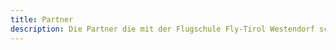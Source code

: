 ```yaml
---
title: Partner
description: Die Partner die mit der Flugschule Fly-Tirol Westendorf schon lange zusammenarbeitet.
---
```


<div class="card--grid grid-gap-1 md:max-w-90 mx-auto py-4 md:py-12">
  <ContentPartnerCard image="/media/expo-area/first-degree.jpg" type="Partner" title="First 1° Degree" sub-title="" address="" phone="" mail="" website="https://firstdegree-mtb.com"/>
  <ContentPartnerCard image="/media/partner/11er-genuss-busLogo.jpg" type="Partner" title="11er Genuss Bus" sub-title="" address="" phone="" mail="" website=""/>
  <ContentPartnerCard image="/media/partner/achrainer.jpg" type="Partner" title="Achrainer Metallwerkstatt" sub-title="" address="" phone="" mail="" website=""/> 
  <ContentPartnerCard image="/media/partner/Alexanders_AutomobileLogo.jpg" type="Partner" title="Alex Automobile Kramsach" sub-title="" address="Hagau 148, 6233 Voldöpp" phone="0043 5337 21641" mail="" website=""/>
  <ContentPartnerCard image="/media/partner/alpenhof.jpg" type="Partner" title="Alpenhof" sub-title="" address="" phone="" mail="" website=""/> 
  <ContentPartnerCard image="/media/partner/apotheke_westendorf_logoLogo.jpg" type="Partner" title="Apotheke Westendorf" sub-title="" address="" phone="" mail="" website=""/>
  <ContentPartnerCard image="/media/partner/appartementmorgensonneLogo.jpg" type="Event Planung" title="Morgensonne Music Events" sub-title="Gerhard Brunner" address="Straßhäusl 85, 6363 Westendorf" phone="0043 664 3585449" website="https://www.morgensonne-tirol.at" mail="events@morgensonne-tirol.at" />
  <ContentPartnerCard image="/media/partner/appartmenthoepfl.jpg" type="Partner" title="Appartment Höpfl" sub-title="" address="" phone="" mail="" website=""/> 
  <ContentPartnerCard image="/media/partner/atera.jpg" type="Partner" title="Atera" sub-title="" address="" phone="" mail="" website=""/>
  <ContentPartnerCard image="/media/partner/bergloewe.jpg" type="Partner" title="Berglöwe" sub-title="" address="" phone="" mail="" website=""/> 
  <ContentPartnerCard image="/media/partner/brixental-logo-region-rgb-redLogo.jpg" type="Tourismusverband" title="Kitzbüheler Alpen" sub-title="Infobüro Westendorf" address="Schulgasse 2, 6363 Westendorf" phone="0043 57507 2300" website="https://kitzbueheler-alpen.com" mail="westendorf@kitzbuehel-alpen.com" />
  <ContentPartnerCard image="/media/partner/Coca-Cola Schriftzug SchwarzLogo.jpg" type="Partner" title="Coca Cola" sub-title="" address="" phone="" mail="" website=""/>
  <ContentPartnerCard image="/media/partner/erstesparkasse.jpg" type="Partner" title="Erste Sparkasse" sub-title="" address="" phone="" mail="" website=""/> 
  <ContentPartnerCard image="/media/partner/Event_DJ_logo.jpg" type="Partner" title="Event DJ" sub-title="" address="" phone="" mail="" website="https://linktr.ee/event_dj"/>
  <ContentPartnerCard image="/media/partner/eventverleihtirolLogo.jpg" type="Partner" title="Event Verleih Tirol" sub-title="" address="" phone="" mail="" website=""/>
  <ContentPartnerCard image="/media/partner/FlyTirolLogo.jpg" type="Flugschule" title="Fly Tirol" sub-title="Flugschule" address="Bergliftstraße 22, A-6363 Westendorf" phone="0043 676 3931494" mail="info@fly-tirol.com" website="https://fly-tirol.com"/>
  <ContentPartnerCard image="/media/partner/fm4.jpg" type="Partner" title="FM4" sub-title="" address="" phone="" mail="" website=""/> 
  <ContentPartnerCard image="/media/partner/gluecksgefuehl.jpg" type="Partner" title="Glücksgefühl" sub-title="Hochzeitsplanung und Trauerreden" address="" phone="" mail="" website=""/>
  <ContentPartnerCard image="/media/partner/holzbaulindner.jpg" type="Partner" title="Holzbau Lindner" sub-title="" address="" phone="" mail="" website=""/>
  <ContentPartnerCard image="/media/partner/huber_und_orthoferLogo.jpg" type="Partner" title="Huber & Orthofer" sub-title="" address="" phone="" mail="" website=""/>
  <ContentPartnerCard image="/media/partner/inkerbell.jpg" type="Partner" title="INKerbell TATTOOS - TIROL" sub-title="" address="" phone="" mail="" website=""/> 
  <ContentPartnerCard image="/media/partner/pletzer_und_partnerLogo.jpg" type="Partner" title="Pletzer & Partner OG" sub-title="" address="" phone="" mail="" website=""/>
  <ContentPartnerCard image="/media/partner/reiterstueberl.jpg" type="Partner" title="Reiterstüberl" sub-title="" address="" phone="" mail="" website=""/> 
  <ContentPartnerCard image="/media/partner/RENThier-sportshopLogo.jpg" type="Partner" title="RENThier Sportshop" sub-title="" address="" phone="" mail="" website=""/>
  <ContentPartnerCard image="/media/partner/schokos.jpg" type="Partner" title="Tattoo Schokos 25 Ink" sub-title="" address="Mühltal 6, 6263 Westendorf" phone="06764676269" mail="" website="https://www.instagram.com/schokos_25_ink"/> 
  <ContentPartnerCard image="/media/partner/skiweltLogo.jpg" type="Lift" title="Skiwelt Westendorf" sub-title="Bergbahn" address="Bergliftstraße 18, 6363 Westendorf" phone="0043 5334 2000 0" website="https://westendorf.at" mail="info@westendorf.at" />
  <ContentPartnerCard image="/media/partner/soda-zitronLogo.jpg" type="Partner" title="Soda Zitron Austria" sub-title="" address="" phone="" mail="" website=""/>
  <ContentPartnerCard image="/media/partner/sportkecht.jpg" type="Partner" title="Sport Kecht" sub-title="" address="" phone="" mail="" website=""/> 
  <ContentPartnerCard image="/media/partner/stefantaxi.jpg" type="Partner" title="Stefan Taxi" sub-title="" address="" phone="" mail="" website=""/> 
  <ContentPartnerCard image="/media/partner/steinbachLogo.jpg" type="Partner" title="Steinbach" sub-title="" address="" phone="" mail="" website=""/>
  <ContentPartnerCard image="/media/partner/streetFoodMarketLogo.jpg" type="Partner" title="Sreet Food Market Austria" sub-title="" address="" phone="" mail="" website=""/>
  <ContentPartnerCard image="/media/partner/tabularasaLogo.jpg" type="Partner" title="TabulaRasa" sub-title="" address="" phone="" mail="" website=""/>
  <ContentPartnerCard image="/media/partner/toitoiunddixi.jpg" type="Partner" title="Toi Toi & Dixi" sub-title="" address="" phone="" mail="" website=""/> 
  <ContentPartnerCard image="/media/partner/tr_eventtechnikLogo.jpg" type="Partner" title="TR Eventtechnik" sub-title="" address="" phone="" mail="" website=""/>
  <ContentPartnerCard image="/media/partner/wanderbird.jpg" type="Partner" title="Wanderbird Red Bull" sub-title="" address="" phone="" mail="" website="https://www.wanderbird.io/"/> 
  <ContentPartnerCard image="/media/partner/zipfer.jpg" type="Partner" title="Zipfer" sub-title="" address="" phone="" mail="" website=""/>
</div>

